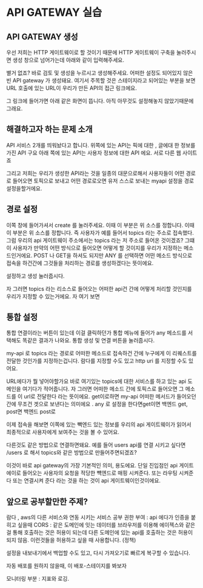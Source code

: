 # API GATEWAY 실습
## API GATEWAY 생성

우선 저희는 HTTP 게이트웨이로 할 것이기 때문에 HTTP 게이트웨이 구축을 눌러주시면 생성 창으로 넘어가는데 아래와 같이 입력해주세요.

별거 없죠? 바로 검토 및 생성을 누르시고 생성해주세요. 어떠한 설정도 되어있지 않은 빈 API gateway 가 생성돼요. 여기서 주목할 것은 스테이지라고 되어있는 부분을 보면 URL 호출에 있는 URL이
우리가 만든 API의 접근 링크에요.

그 링크에 들어가면 아래 같은 화면이 뜹니다. 아직 아무것도 설정해놓지 않았기때문에 그래요.

## 해결하고자 하는 문제 소개
API 서비스 2개를 띄워놨다고 합니다. 위쪽에 있는 API는 픽에 대한 , 글에대 한 정보를 가진 API 구요 아래 쪽에 있는 API는
사용자 정보에 대한 API 에요. 서로 다른 웹 사이트죠

그리고 저희는 우리가 생성한 API라는 것을 일종의 대문으로해서 사용자들이 어떤 경로로 들어오면
토픽으로 보내고 어떤 경로로오면 유저 스스로 보내는 myapi 설정을 경로설정을할거에요.

## 경로 설정

이쪽 창에 들어가셔서 create 를 눌러주세요. 이때 이 부분은 위 소스를 정합니다. 이때 이 부분은 위 소스를 정합니다.
즉 사용자가 예를 들어서 topics 라는 주소로 접속했다. 그럼 우리의 api 게이트웨이 주소에서는 topics 라는 저 주소로 들어온
것이겠죠? 그떄 이 사용자가 만약의 어떤 방식으로 들어오면 어떻게 할 것이지를 우리가 지정하는 메소드인거에요. POST 나 GET을 하셔도 되지만
ANY 를 선택하면 어떤 메소드 방식으로 접속을 하건간에 그것들을 처리하는 경로를 생성하겠다는 뜻이에요.

설정하고 생성 눌러줍시다.

자 그러면 topics 라는 리소스로 들어오는 어떠한 api건 간에 어떻게 처리할 것인지를 우리가 지정할 수 있는거에요. 자 여기 보면

## 통합 설정
통합 연결이라는 버튼이 있는데 이걸 클릭하던가 통합 메뉴에 들어가 any 메소드를 서택해도 똑같은 결과가 나와요. 통합 생성 및 연결
버튼을 눌러줍시다. 

my-api 로 topics 라는 경로로 어떠한 메소드로 접속하건 간에 누구에게 이 리퀘스트를 전달한 것인가를 지정하는겁니다.
람다를 지정할 수도 있고 http uri 를 지정할 수도 있어요.

URL에다가 뭘 넣어야할가요 바로 여기있는 topics에 대한 서비스를 하고 있는 api 도메인을 여기다가 적어줍니다. 자 그러면 어떠한 메소드 간에 
토픽스로 들어오면 그 메소드를 이 url로 전달한다 라는 뜻이에요. get이로하면 my-api 어떠한 메서드가 들어오던간에 무조건 겟으로 보낸다는 의미에요 .
any 로 설정을 한다면get이면 백엔드 get, post면 백엔드 post로 

이제 접속을 해보면 이쪽에 있는 빽엔드 있는 정보를 우리의 api 게이트웨이가 읽어서 최종적으로 사용자에게 보여주는 것을 볼 수 있어요.

다른것도 같은 방법으로 연결하면돼요. 예를 들어 users api를 연결 시키고 싶다면
/users 로 해서 topics와 같은 방법으로 만들어주면되겠죠?

이것이 바로 api gateway의 가장 기본적인 의미, 용도에요.
단일 진입점인 api 게이트에이로 들어오는 사용자의 요청을 적당한 뺵엔드로 매핑 시켜준다. 또는 라우팅 시켜준다 또는 연결시켜 준다 라는 것을 하는 것이 api 게이트웨이인것이에요.

## 앞으로 공부할만한 주제?
람다 , aws의 다른 서비스와 연동 시키는 서비스 공부 
권한 부여 : api 에다가 인증을 붙히고 싶을때
CORS : 같은 도메인에 잇는 데이터를 브라우저를 이용해 에이젝스와 같은걸 통해 호출하는 것은 허용이 되는데 다른
도메인에 있는 api를 호출하는 것은 허용이 되지 않음. 이런것들을 허용하고 싶을 때 사용합니다. (정책)

설정을 내보내기에서 백업할 수도 있고, 다시 가져오기로 빠르게 복구할 수 있습니다.

자동 배포를 원하지 않을때, 이 배포-스테이지를 봐보자

모니터링 부분 : 지표와 로깅.
